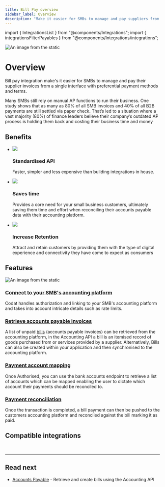 ```yaml
---
title: Bill Pay overview
sidebar_label: Overview
description: "Make it easier for SMBs to manage and pay suppliers from a single interface."
---
```


import { IntegrationsList } from "@components/Integrations";
import { integrationsFilterPayables } from "@components/Integrations/integrations";

![An image from the static](/img/use-cases/billpay/billPay.png)

# Overview

Bill pay integration make's it easier for SMBs to manage and pay their supplier invoices from a single interface with preferential payment methods and terms.

Many SMBs still rely on manual AP functions to run their business. One study shows that as many as 80% of all SMB invoices and 40% of all B2B payments are still settled via paper check. That’s led to a situation where a vast majority (80%) of finance leaders believe their company’s outdated AP process is holding them back and costing their business time and money

## Benefits

<ul className="card-container col-3">
  <li className="card">
    <div class="header">
      <img
        src="/img/wp-icons/copy-feature-bullet.svg"
        class="mini-icon"
      />
      <h3>Standardised API</h3>
    </div>
    <p>
      Faster, simpler and less expensive than building integrations in house. 
    </p>
  </li>

  <li className="card">
    <div class="header">
      <img
        src="/img/wp-icons/copy-feature-bullet.svg"
        class="mini-icon"
      />
      <h3>Saves time</h3>
    </div>
    <p>
      Provides a core need for your small business customers, ultimately saving them time and effort when reconciling their accounts payable data with their accounting platform.
    </p>
  </li>

  <li className="card">
    <div class="header">
      <img
        src="/img/wp-icons/copy-feature-bullet.svg"
        class="mini-icon"
      />
      <h3>Increase Retention</h3>
    </div>
    <p>
      Attract and retain customers by providing them with the type of digital experience and connectivity they have come to expect as consumers
    </p>
  </li>
</ul>

## Features

![An image from the static](/img/use-cases/summary-pages/d0c6b0b7-automating-payables.png)


### [Connect to your SMB's accounting platform](/auth-flow/overview)

Codat handles authorization and linking to your SMB's accounting platform and takes into account intricate details such as rate limits.

### [Retrieve accounts payable invoices](bills)

A list of unpaid [bills](/accounting-api#/schemas/Bill) (accounts payable invoices) can be retrieved from the accounting platform, in the Accounting API a bill is an itemised record of goods purchased from or services provided by a supplier.
Alternatively, Bills can also be created within your application and then synchronised to the accounting platform.

### [Payment account mapping](mapping)

Once Authorised, you can use the bank accounts endpoint to retrieve a list of accounts which can be mapped enabling the user to dictate which account their payments should be reconciled to.

### [Payment reconciliation](payments)

Once the transaction is completed, a bill payment can then be pushed to the customers accounting platform and reconciled against the bill marking it as paid.


## Compatible integrations

<br />

<IntegrationsList filter={integrationsFilterPayables} />

---

## Read next

- [Accounts Payable](/usecases/bill-pay/bills) - Retrieve and create bills using the Accounting API
